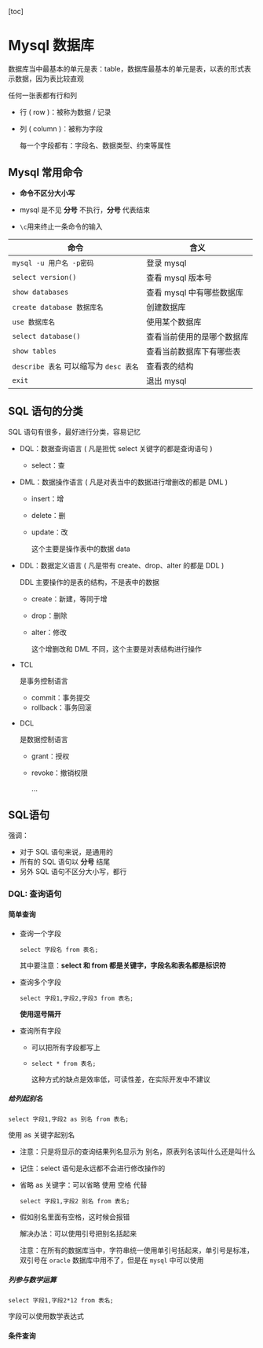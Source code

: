 [toc]

# Mysql 数据库

数据库当中最基本的单元是表：table，数据库最基本的单元是表，以表的形式表示数据，因为表比较直观

任何一张表都有行和列

- 行 ( row )：被称为数据 / 记录

- 列 ( column )：被称为字段

  每一个字段都有：字段名、数据类型、约束等属性
  
## Mysql 常用命令

- **命令不区分大小写**

- mysql 是不见 **分号** 不执行，**分号** 代表结束
- `\c`用来终止一条命令的输入

| 命令                                     | 含义                       |
| ---------------------------------------- | -------------------------- |
| `mysql -u 用户名 -p密码`                 | 登录 mysql                 |
| `select version()`                       | 查看 mysql 版本号          |
| `show databases`                         | 查看 mysql 中有哪些数据库  |
| `create database 数据库名`               | 创建数据库                 |
| `use 数据库名`                           | 使用某个数据库             |
| `select database()`                      | 查看当前使用的是哪个数据库 |
| `show tables`                            | 查看当前数据库下有哪些表   |
| `describe 表名`  可以缩写为  `desc 表名` | 查看表的结构               |
| `exit`                                   | 退出 mysql                 |


## SQL 语句的分类

SQL 语句有很多，最好进行分类，容易记忆

- DQL：数据查询语言 ( 凡是担忧 select 关键字的都是查询语句 )

  - select：查

- DML：数据操作语言 ( 凡是对表当中的数据进行增删改的都是 DML )

  - insert：增

  - delete：删

  - update：改

    这个主要是操作表中的数据 data

- DDL：数据定义语言 ( 凡是带有 create、drop、alter 的都是 DDL )

  DDL 主要操作的是表的结构，不是表中的数据

  - create：新建，等同于增

  - drop：删除

  - alter：修改

    这个增删改和 DML 不同，这个主要是对表结构进行操作

- TCL

  是事务控制语言

  - commit：事务提交
  - rollback：事务回滚

- DCL

  是数据控制语言

  - grant：授权

  - revoke：撤销权限

    ...

## SQL语句

强调：

- 对于 SQL 语句来说，是通用的
- 所有的 SQL 语句以 **分号** 结尾
- 另外 SQL 语句不区分大小写，都行

### DQL: 查询语句

#### 简单查询

- 查询一个字段

  `select 字段名 from 表名;`

  其中要注意：**select 和 from 都是关键字，字段名和表名都是标识符**

- 查询多个字段

  `select 字段1,字段2,字段3 from 表名;`

  **使用逗号隔开**

- 查询所有字段

  - 可以把所有字段都写上

  - `select * from 表名;`

    这种方式的缺点是效率低，可读性差，在实际开发中不建议

##### 给列起别名

`select 字段1,字段2 as 别名 from 表名;`

使用 as 关键字起别名

- 注意：只是将显示的查询结果列名显示为 别名，原表列名该叫什么还是叫什么

- 记住：select 语句是永远都不会进行修改操作的

- 省略 as 关键字：可以省略 使用 空格 代替

  `select 字段1,字段2 别名 from 表名;`

- 假如别名里面有空格，这时候会报错

  解决办法：可以使用引号把别名括起来

  注意：在所有的数据库当中，字符串统一使用单引号括起来，单引号是标准，双引号在 `oracle` 数据库中用不了，但是在 `mysql` 中可以使用

##### 列参与数学运算

`select 字段1,字段2*12 from 表名;`

字段可以使用数学表达式

  #### 条件查询

